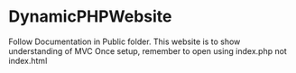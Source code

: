 # DynamicPHPWebsite
Follow Documentation in Public folder. This website is to show understanding of MVC
Once setup, remember to open using index.php not index.html
